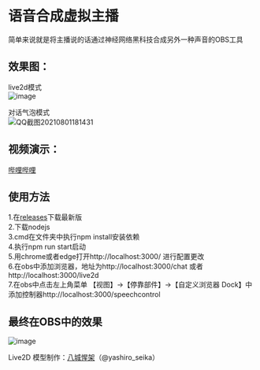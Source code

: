# 语音合成虚拟主播
简单来说就是将主播说的话通过神经网络黑科技合成另外一种声音的OBS工具
## 效果图：
live2d模式  
![image](https://user-images.githubusercontent.com/27753071/128522743-18f1dc9a-ef6e-435f-84b8-ca8bd3628ee6.png)


对话气泡模式  
![QQ截图20210801181431](https://user-images.githubusercontent.com/27753071/127765918-435d53b0-05d1-44f7-a3ef-aba828899807.png)

## 视频演示：
[哔哩哔哩](https://www.bilibili.com/video/BV1a3411r7B8/)

## 使用方法
1.在[releases](https://github.com/eeg1412/liveSpeech/releases)下载最新版  
2.下载nodejs  
3.cmd在文件夹中执行npm install安装依赖  
4.执行npm run start启动    
5.用chrome或者edge打开http://localhost:3000/ 进行配置更改  
6.在obs中添加浏览器，地址为http://localhost:3000/chat 或者 http://localhost:3000/live2d   
7.在obs中点击左上角菜单 【视图】→【停靠部件】→【自定义浏览器 Dock】中添加控制器http://localhost:3000/speechcontrol  

## 最终在OBS中的效果
![image](https://user-images.githubusercontent.com/27753071/128595433-df829087-0d0e-4b85-bc62-19154baf4c5f.png)

Live2D 模型制作：[八城惺架](https://booth.pm/ja/items/2685284)（@yashiro_seika）
